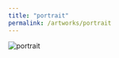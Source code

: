 ```yaml
---
title: "portrait"
permalink: /artworks/portrait
---
```

![](https://lorenzoamabili.github.io/artworks/portrait.jpg "portrait")
